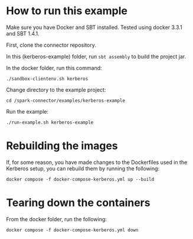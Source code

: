 # How to run this example

Make sure you have Docker and SBT installed. Tested using docker 3.3.1 and SBT 1.4.1.

First, clone the connector repository.

In this (kerberos-example) folder, run `sbt assembly` to build the project jar.

In the docker folder, run this command:
```
./sandbox-clientenv.sh kerberos
```

Change directory to the example project:
```
cd /spark-connector/examples/kerberos-example
```

Run the example:
```
./run-example.sh kerberos-example
``` 

# Rebuilding the images

If, for some reason, you have made changes to the Dockerfiles used in the Kerberos setup, you can rebuild them by running the following:
```
docker compose -f docker-compose-kerberos.yml up --build
```

# Tearing down the containers

From the docker folder, run the following:
```
docker compose -f docker-compose-kerberos.yml down
```
